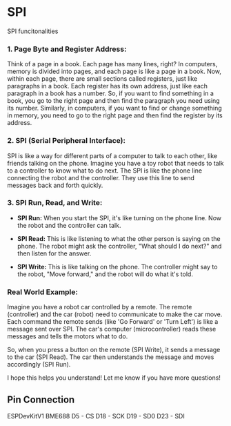 # SPI
SPI funcitonalities

### 1. Page Byte and Register Address:
Think of a page in a book. Each page has many lines, right? In computers, memory is divided into pages, and each page is like a page in a book. Now, within each page, there are small sections called registers, just like paragraphs in a book. Each register has its own address, just like each paragraph in a book has a number. So, if you want to find something in a book, you go to the right page and then find the paragraph you need using its number. Similarly, in computers, if you want to find or change something in memory, you need to go to the right page and then find the register by its address.

### 2. SPI (Serial Peripheral Interface):
SPI is like a way for different parts of a computer to talk to each other, like friends talking on the phone. Imagine you have a toy robot that needs to talk to a controller to know what to do next. The SPI is like the phone line connecting the robot and the controller. They use this line to send messages back and forth quickly.

### 3. SPI Run, Read, and Write:
- **SPI Run:** When you start the SPI, it's like turning on the phone line. Now the robot and the controller can talk.
  
- **SPI Read:** This is like listening to what the other person is saying on the phone. The robot might ask the controller, "What should I do next?" and then listen for the answer.
  
- **SPI Write:** This is like talking on the phone. The controller might say to the robot, "Move forward," and the robot will do what it's told.

### Real World Example:
Imagine you have a robot car controlled by a remote. The remote (controller) and the car (robot) need to communicate to make the car move. Each command the remote sends (like 'Go Forward' or 'Turn Left') is like a message sent over SPI. The car's computer (microcontroller) reads these messages and tells the motors what to do.

So, when you press a button on the remote (SPI Write), it sends a message to the car (SPI Read). The car then understands the message and moves accordingly (SPI Run).

I hope this helps you understand! Let me know if you have more questions!

## Pin Connection 
ESPDevKitV1   BME688 
D5          -   CS
D18         -   SCK
D19         -   SD0
D23         -   SDI
